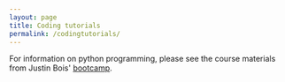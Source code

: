 ```yaml
---
layout: page
title: Coding tutorials
permalink: /codingtutorials/
---
```


For information on python programming, please see the course materials from Justin Bois' [bootcamp](http://justinbois.github.io/bootcamp/2019/schedule.html).
